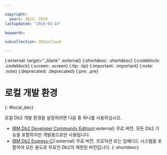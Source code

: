 ```yaml
---

copyright:
  years: 2014, 2019
lastupdated: "2018-03-14"

keywords: 

subcollection: Db2onCloud

---
```


<!-- Attribute definitions --> 
{:external: target="_blank" .external}
{:shortdesc: .shortdesc}
{:codeblock: .codeblock}
{:screen: .screen}
{:tip: .tip}
{:important: .important}
{:note: .note}
{:deprecated: .deprecated}
{:pre: .pre}

# 로컬 개발 환경
{: #local_dev}

로컬 Db2 개발 환경을 설정하려면 다음 중 하나를 사용하십시오.

* [IBM Db2 Developer Community Edition](https://www.ibm.com/us-en/marketplace/ibm-db2-direct-and-developer-editions){:external} 무료 버전. 모든 Db2 기능을 포함하지만 개발용으로만 사용됩니다.
* [IBM Db2 Express-C](https://www.ibm.com/developerworks/downloads/im/db2express/){:external} 무료 버전. 프로덕션 또는 임베디드 시스템을 포함하여 모든 용도로 무료인 Db2의 제한된 버전입니다.
{: shortdesc}
